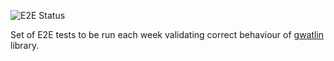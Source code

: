 ![E2E Status](https://github.com/Kryszak/gwatlin-e2e/actions/workflows/e2e.yml/badge.svg)

Set of E2E tests to be run each week validating correct behaviour of [gwatlin](https://github.com/Kryszak/gwatlin) library.
